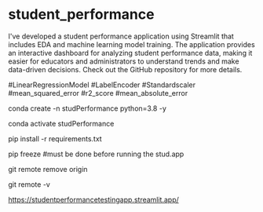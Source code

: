 # student_performance

I've developed a student performance application using Streamlit that includes EDA and machine learning model training. The application provides an interactive dashboard for analyzing student performance data, making it easier for educators and administrators to understand trends and make data-driven decisions. Check out the GitHub repository for more details.

#LinearRegressionModel
#LabelEncoder
#Standardscaler
#mean_squared_error 
#r2_score 
#mean_absolute_error 



conda create -n studPerformance python=3.8 -y

conda activate studPerformance

pip install -r requirements.txt

pip freeze        #must be done before running the stud.app

git remote remove origin

git remote -v



https://studentperformancetestingapp.streamlit.app/

